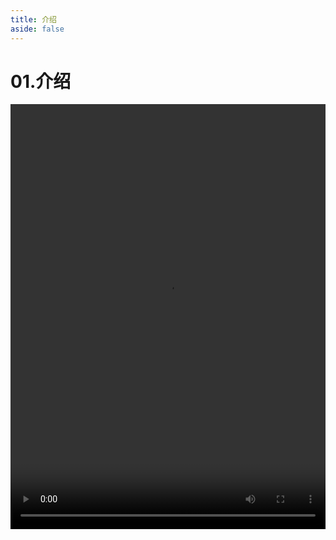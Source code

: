 ```yaml
---
title: 介绍
aside: false
---
```


# 01.介绍

<video autoplay src="http://qn.chinavanes.com/nodejs/module-11/01.介绍.mp4" controls controlsList="nodownload" width="100%" height="680"/>

